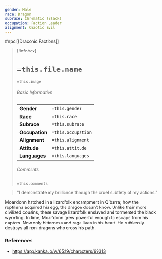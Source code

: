 ```yaml
---
gender: Male
race: Dragon
subrace: Chromatic (Black)
occupation: Faction Leader
alignment: Chaotic Evil
---
```

 #npc [[Draconic Factions]]

> [!infobox]
> # `=this.file.name`
> `=this.image`
> ###### Basic Information
> |  |  |
> | ---- | ---- |
> | **Gender** | `=this.gender` |
> | **Race** | `=this.race` |
> | **Subrace** | `=this.subrace` |
> | **Occupation** | `=this.occupation` |
> | **Alignment** | `=this.alignment` |
> | **Attitude** | `=this.attitude` |
> | **Languages** | `=this.languages` |
> ###### Comments
> `=this.comments`

>"I demonstrate my brilliance through the cruel subtlety of my actions."

Moar’donn hatched in a lizardfolk encampment in Q’barra; how the reptilians acquired his egg, the dragon doesn’t know. Unlike their more civilized cousins, these savage lizardfolk enslaved and tormented the black wyrmling. In time, Moar’donn grew powerful enough to escape from his captors. Now only bitterness and rage lives in his heart. He ruthlessly destroys all non-dragons who cross his path.

### References

* https://app.kanka.io/w/6529/characters/99313
